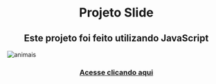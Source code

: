 <h1 text align= center><strong>Projeto Slide</strong></h1> 

<h2 text align= center>Este projeto foi feito utilizando JavaScript</h2>

![animais](https://user-images.githubusercontent.com/93865745/150895890-71fd3457-fd85-4d44-bd35-e13eb156ae9f.jpg)

<h3 text align= center><a href="https://rafaelm10.github.io/slide/">Acesse clicando aqui</a></h3>